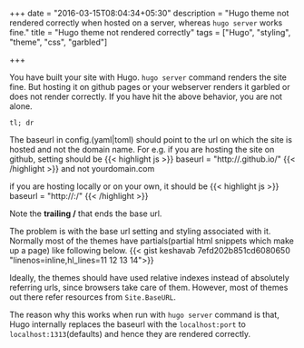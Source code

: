 +++
date = "2016-03-15T08:04:34+05:30"
description = "Hugo theme not rendered correctly when hosted on a server, whereas `hugo server` works fine."
title = "Hugo theme not rendered correctly"
tags = ["Hugo", "styling", "theme", "css", "garbled"]

+++

You have built your site with Hugo. `hugo server` command renders the site fine. But hosting it on
github pages or your webserver renders it garbled or does not render correctly. If you have hit the above
behavior, you are not alone.

`tl; dr`

The baseurl in config.(yaml|toml) should point to the url on which the site is hosted and not the domain name.
For e.g. if you are hosting the site on github, setting should be
{{< highlight js >}}
baseurl = "http://<your-user-name>.github.io/"
{{< /highlight >}}
and not yourdomain.com

if you are hosting locally or on your own, it should be
{{< highlight js >}}
baseurl = "http://<ip-address>:<port>/"
{{< /highlight >}}

Note the **trailing /** that ends the base url.

The problem is with the base url setting and styling associated with it. Normally most of the themes
have partials(partial html snippets which make up a page) like following below.
{{< gist keshavab 7efd202b851cd6080650 "linenos=inline,hl_lines=11 12 13 14">}}

Ideally, the themes should have used relative indexes instead of absolutely referring urls, since
browsers take care of them. However, most of themes out there refer resources from `Site.BaseURL`.

The reason why this works when run with `hugo server` command is that, Hugo internally replaces the baseurl
with the `localhost:port` to `localhost:1313`(defaults) and hence they are rendered correctly.
